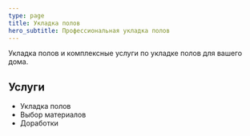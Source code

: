 ```yaml
---
type: page
title: Укладка полов
hero_subtitle: Профессиональная укладка полов
---
```


Укладка полов и комплексные услуги по укладке полов для вашего дома.

## Услуги

- Укладка полов
- Выбор материалов
- Доработки
